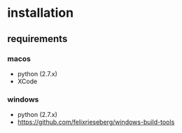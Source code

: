 # installation

## requirements

### macos
- python (2.7.x)
- XCode

### windows
- python (2.7.x)
- https://github.com/felixrieseberg/windows-build-tools
